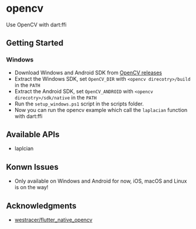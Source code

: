 # opencv

Use OpenCV with dart:ffi

## Getting Started

### Windows

- Download Windows and Android SDK from [OpenCV releases](https://opencv.org/releases/)
- Extract the Windows SDK, set `OpenCV_DIR` with `<opencv direcotry>/build` in the `PATH`
- Extract the Android SDK, set `OpenCV_ANDROID` with `<opencv direcotry>/sdk/native` in the `PATH`
- Run the `setup_windows.ps1` script in the scripts folder.
- Now you can run the opencv example which call the `laplacian` function with dart:ffi

## Available APIs

- laplcian

## Konwn Issues

- Only available on Windows and Android for now, iOS, macOS and Linux is on the way!

## Acknowledgments

- [westracer/flutter_native_opencv](https://github.com/westracer/flutter_native_opencv)

